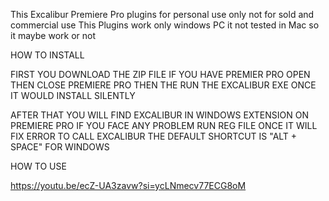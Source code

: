 This Excalibur Premiere Pro plugins for personal use only not for sold and commercial use
This Plugins work only windows PC it not tested in Mac so it maybe work or not


HOW TO INSTALL

FIRST YOU DOWNLOAD THE ZIP FILE
IF YOU HAVE PREMIER PRO OPEN THEN CLOSE PREMIERE PRO
THEN THE RUN THE EXCALIBUR EXE ONCE 
IT WOULD INSTALL SILENTLY

AFTER THAT YOU WILL FIND EXCALIBUR IN WINDOWS EXTENSION ON PREMIERE PRO
IF YOU FACE ANY PROBLEM RUN REG FILE ONCE IT WILL FIX ERROR
TO CALL EXCALIBUR THE DEFAULT SHORTCUT IS "ALT + SPACE" FOR WINDOWS


HOW TO USE

https://youtu.be/ecZ-UA3zavw?si=ycLNmecv77ECG8oM

